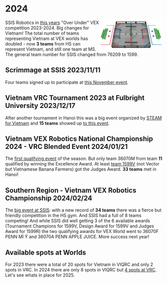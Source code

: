 # 2024

<img src="assets/OverUnder.png" align="right" width="40%">

SSIS Robotics in [this years](https://github.com/vex-ssis/2024) "Over Under" VEX competition 2023-2024. Big changes for Vietnam! The total number of teams representing Vietnam at VEX worlds has doubled - now **3 teams** from HS can represent Vietnam, and still one team at MS. The general team number for SSIS changed from 76209 to 1599.

## Scrimmage at SSIS 2023/11/11

Four teams signed up to participate at [this November event](https://www.robotevents.com/robot-competitions/vex-robotics-competition/RE-VRC-23-4368.html#general-info).

## Vietnam VRC Tournament 2023 at Fulbright University 2023/12/17

After another tournament in Hanoi this was a big event organized by [STEAM for Vietnam](https://steamforvietnam.org/) and **15 teams** showed up [to this event](https://www.robotevents.com/robot-competitions/vex-robotics-competition/RE-VRC-23-4188.html). 

## Vietnam VEX Robotics National Championship 2024 - VRC Blended Event 2024/01/21

The [first qualifying event](https://www.robotevents.com/robot-competitions/vex-robotics-competition/RE-VRC-23-4992.html#general-info) of the season. But only team 36070M from team **11** qualified by winning the Excellence Award. At least [team 1599V](https://www.robotevents.com/teams/V5RC/1599V) (not Vector but Vietnamese Banana Farmers) got the Judges Award. **33 teams** met in Hanoi!

## Southern Region - Vietnam VEX Robotics Championship 2024/02/24

The [big event at SSIS](https://www.robotevents.com/robot-competitions/vex-robotics-competition/RE-VRC-23-5194.html#general-info): with a new record of **34 teams** there was a fierce but friendly competition in the HS gym. And SSIS had a full of 8 teams competing! And while SSIS did well getting 3 of the 6 available awards (Tournament Champions for 1599V, Design Award for 1599V and Judges Award for 1599R) the two qualifying awards for VEX World went to 36070F PENN MÌ Ý and 36070A PENN APPLE JUICE. More success next year!

## Available spots at Worlds

For 2023 there were a total of 20 spots for Vietnam in VIQRC and only 2 spots in VRC. In 2024 there are only 8 spots in VIQRC but [4 spots at VRC](https://kb.roboticseducation.org/hc/en-us/articles/5474199602071-Qualifying-Criteria-for-VEX-Robotics-Competition-Events). Let's see whats in place for 2025.
